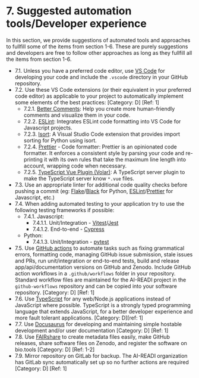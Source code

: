 # 7. Suggested automation tools/Developer experience

In this section, we provide suggestions of automated tools and approaches to fullfill some of the items from section 1-6. These are purely suggestions and developers are free to follow other approaches as long as they fullfill all the items from section 1-6.

* 7.1. Unless you have a preferred code editor, use [VS Code](https://code.visualstudio.com/) for developing your code and include the `.vscode` directory in your GitHub repository.
* 7.2. Use these VS Code extensions (or their equivalent in your preferred code editor) as applicable to your project to automatically implement some elements of the best practices: [Category: D] [Ref: 1]
   * 7.2.1. [Better Comments](https://marketplace.visualstudio.com/items?itemName=aaron-bond.better-comments): Help you create more human-friendly comments and visualize them in your code.
   * 7.2.2. [ESLint](https://marketplace.visualstudio.com/items?itemName=dbaeumer.vscode-eslint): Integrates ESLint code formatting into VS Code for Javascript projects.
   * 7.2.3. [Isort](https://marketplace.visualstudio.com/items?itemName=ms-python.isort): A Visual Studio Code extension that provides import sorting for Python using isort.
   * 7.2.4. [Prettier](https://marketplace.visualstudio.com/items?itemName=esbenp.prettier-vscode) - Code formatter: Prettier is an opinionated code formatter. It enforces a consistent style by parsing your code and re-printing it with its own rules that take the maximum line length into account, wrapping code when necessary.
   * 7.2.5. [TypeScript Vue Plugin (Volar)](https://marketplace.visualstudio.com/items?itemName=Vue.vscode-typescript-vue-plugin): A TypeScript server plugin to make the TypeScript server know `*.vue` files.
* 7.3. Use an appropriate linter for additional code quality checks before pushing a commit (eg: [Flake](https://pypi.org/project/flake8/)/[Black](https://pypi.org/project/black/) for Python, [ESLint](https://marketplace.visualstudio.com/items?itemName=dbaeumer.vscode-eslint)/[Prettier](https://marketplace.visualstudio.com/items?itemName=esbenp.prettier-vscode) for Javascript, etc.)
* 7.4. When adding automated testing to your application try to use the following testing frameworks if possible:
   * 7.4.1. Javascript:
     * 7.4.1.1. Unit/Integration - [Vitest](https://vitest.dev/)/[Jest](https://jestjs.io/)
     * 7.4.1.2. End-to-end - [Cypress](https://www.cypress.io/)
   * Python:
     * 7.4.1.3. Unit/Integration - [pytest](https://docs.pytest.org/en/7.2.x/)
* 7.5. Use [GitHub actions](https://github.com/features/actions) to automate tasks such as fixing grammatical errors, formatting code, managing GitHub issue submission, stale issues and PRs, run unit/integration or end-to-end tests, build and release app/api/documentation versions on GitHub and Zenodo. Include GitHub action workflows in a `.github/workflows` folder in your repository. Standard workflow files are maintained for the AI-READI project in the `github-workflows` repository and can be copied into your software repository. [Category: D] [Ref: 1]
* 7.6. Use [TypeScript](https://www.typescriptlang.org/) for any web/Node.js applications instead of JavaScript where possible. TypeScript is a strongly typed programming language that extends JavaScript, for a better developer experience and more fault tolerant applications. [Category: D][ref: 1]
* 7.7. Use [Docusaurus](https://docusaurus.io/) for developing and maintaining simple hostable development and/or user documentation [Category: D] [Ref: 1]
* 7.8. Use [FAIRshare](https://docs.fairshareapp.io/docs/intro) to create metadata files easily, make GitHub releases, share software files on Zenodo, and register the software on bio.tools [Category: D] [Ref: 1-2]
* 7.9. Mirror repository on GitLab for backup. The AI-READI organization has GitLab sync automatically set up so no further actions are required [Category: D] [Ref: 1]
